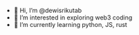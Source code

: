 - 👋 Hi, I’m @dewisrikutab
- 👀 I’m interested in exploring web3 coding
- 🌱 I’m currently learning python, JS, rust

<!---
dewisrikutab/dewisrikutab is a ✨ special ✨ repository because its `README.md` (this file) appears on your GitHub profile.
You can click the Preview link to take a look at your changes.
--->

